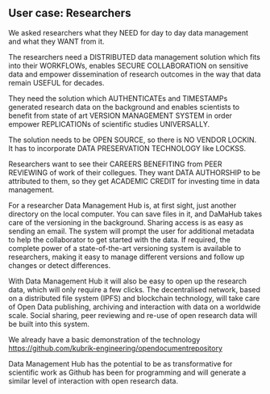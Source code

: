 ## User case: Researchers

We asked researchers what they NEED for day to day data management and what they WANT from it.

The researchers need a DISTRIBUTED data management solution which fits into their WORKFLOWs, 
enables SECURE COLLABORATION on sensitive data and empower dissemination of research outcomes in the way that data remain USEFUL for decades. 

They need the solution which AUTHENTICATEs and TIMESTAMPs generated research data on the background and enables scientists to benefit from state of art VERSION MANAGEMENT SYSTEM in order empower REPLICATIONs of scientific studies UNIVERSALLY.

The solution needs to be OPEN SOURCE, so there is NO VENDOR LOCKIN. It has to incorporate DATA PRESERVATION TECHNOLOGY like LOCKSS.

Researchers want to see their CAREERS BENEFITING from PEER REVIEWING of work of their collegues. They want DATA AUTHORSHIP to be attributed to them, so they get ACADEMIC CREDIT for investing time in data management.

For a researcher  Data Management Hub is, at first sight, just another directory on the local computer. You can save files in it, and  DaMaHub takes care of the versioning in the background. Sharing access is as easy as sending an email. The system will prompt the user for additional metadata to help the collaborator to get started with the data. If required, the complete power of a state-of-the-art versioning system is available to researchers, making it easy to manage different versions and follow up changes or detect differences.
 
With  Data Management Hub it will also be easy to open up the research data, which will only require a few clicks. The decentralised network, based on a distributed file system (IPFS) and blockchain technology, will take care of Open Data publishing, archiving and interaction with data on a worldwide scale. Social sharing, peer reviewing and re-use of open research data will be built into this system.
 
We already have a basic demonstration of the technology https://github.com/kubrik-engineering/opendocumentrepository

Data Management Hub has the potential to be as transformative for scientific work as Github has been for programming and will generate a similar level of interaction with open research data.
